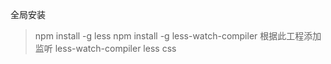 全局安装

> npm install -g less
> npm install -g less-watch-compiler
> 根据此工程添加监听
> less-watch-compiler less css
